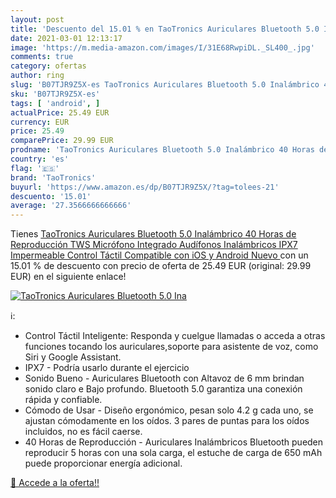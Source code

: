 ```yaml
---
layout: post
title: 'Descuento del 15.01 % en TaoTronics Auriculares Bluetooth 5.0 Ina'
date: 2021-03-01 12:13:17
image: 'https://m.media-amazon.com/images/I/31E68RwpiDL._SL400_.jpg'
comments: true
category: ofertas
author: ring
slug: 'B07TJR9Z5X-es TaoTronics Auriculares Bluetooth 5.0 Inalámbrico 40 Horas...'
sku: 'B07TJR9Z5X-es'
tags: [ 'android', ]
actualPrice: 25.49 EUR
currency: EUR
price: 25.49
comparePrice: 29.99 EUR
prodname: 'TaoTronics Auriculares Bluetooth 5.0 Inalámbrico 40 Horas de Reproducción TWS Micrófono Integrado Audífonos Inalámbricos IPX7 Impermeable Control Táctil Compatible con iOS y Android  Nuevo '
country: 'es'
flag: '🇪🇸'
brand: 'TaoTronics'
buyurl: 'https://www.amazon.es/dp/B07TJR9Z5X/?tag=tolees-21'
descuento: '15.01'
average: '27.3566666666666'
---
```


Tienes [TaoTronics Auriculares Bluetooth 5.0 Inalámbrico 40 Horas de Reproducción TWS Micrófono Integrado Audífonos Inalámbricos IPX7 Impermeable Control Táctil Compatible con iOS y Android  Nuevo ](https://www.amazon.es/dp/B07TJR9Z5X/?tag=tolees-21) con un 15.01 % de descuento con precio de oferta de 25.49 EUR (original: 29.99 EUR) en el siguiente enlace!

[![TaoTronics Auriculares Bluetooth 5.0 Ina](https://m.media-amazon.com/images/I/31E68RwpiDL._SL400_.jpg)](https://www.amazon.es/dp/B07TJR9Z5X/?tag=tolees-21)

ℹ️:

- Control Táctil Inteligente: Responda y cuelgue llamadas o acceda a otras funciones tocando los auriculares,soporte para asistente de voz, como Siri y Google Assistant.
- IPX7 - Podría usarlo durante el ejercicio
- Sonido Bueno - Auriculares Bluetooth con Altavoz de 6 mm brindan sonido claro e Bajo profundo. Bluetooth 5.0 garantiza una conexión rápida y confiable.
- Cómodo de Usar - Diseño ergonómico, pesan solo 4.2 g cada uno, se ajustan cómodamente en los oídos. 3 pares de puntas para los oídos incluidos, no es fácil caerse.
- 40 Horas de Reproducción - Auriculares Inalámbricos Bluetooth pueden reproducir 5 horas con una sola carga, el estuche de carga de 650 mAh puede proporcionar energía adicional.

[🛒 Accede a la oferta!!](https://www.amazon.es/dp/B07TJR9Z5X/?tag=tolees-21)
